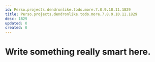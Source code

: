 ```yaml
---
id: Perso.projects.dendronlike.todo.more.7.8.9.10.11.1829
title: Perso.projects.dendronlike.todo.more.7.8.9.10.11.1829
desc: 1829
updated: 0
created: 0
---
```

# Write something really smart here.
